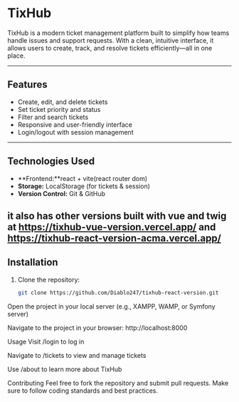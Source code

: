 # TixHub

TixHub is a modern ticket management platform built to simplify how teams handle issues and support requests. With a clean, intuitive interface, it allows users to create, track, and resolve tickets efficiently—all in one place.

---

## Features

- Create, edit, and delete tickets  
- Set ticket priority and status  
- Filter and search tickets  
- Responsive and user-friendly interface  
- Login/logout with session management  

---

## Technologies Used

- **Frontend:**react + vite(react router dom)
- **Storage:** LocalStorage (for tickets & session)  
- **Version Control:** Git & GitHub  

it also has other versions built with vue and twig  at   https://tixhub-vue-version.vercel.app/    and  https://tixhub-react-version-acma.vercel.app/ 
---



## Installation

1. Clone the repository:
   ```bash
   git clone https://github.com/Diablo247/tixhub-react-version.git
Open the project in your local server (e.g., XAMPP, WAMP, or Symfony server)

Navigate to the project in your browser: http://localhost:8000

Usage
Visit /login to log in

Navigate to /tickets to view and manage tickets

Use /about to learn more about TixHub

Contributing
Feel free to fork the repository and submit pull requests. Make sure to follow coding standards and best practices.

